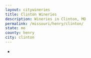```yaml
---
layout: citywineries
title: Clinton Wineries
description: Wineries in Clinton, MO
permalink: /missouri/henry/clinton/
state: mo
county: henry
city: clinton
---
```

-
